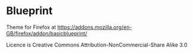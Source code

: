# Blueprint

Theme for Firefox at https://addons.mozilla.org/en-GB/firefox/addon/basicblueprint/

Licence is Creative Commons Attribution-NonCommercial-Share Alike 3.0
